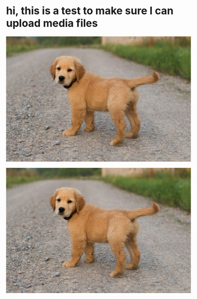 # hi, this is a test to make sure I can upload media files

![Dog](https://github.com/jackhwolf/blog/raw/master/src/posts/4051f9d7b0224fd8a31a1b689e8a1e51===1575183524/puppy-dog.jpg)

![Dog](https://github.com/jackhwolf/blog/raw/master/src/posts/4051f9d7b0224fd8a31a1b689e8a1e51===1575183524/puppy-dog-Copy1.jpg)